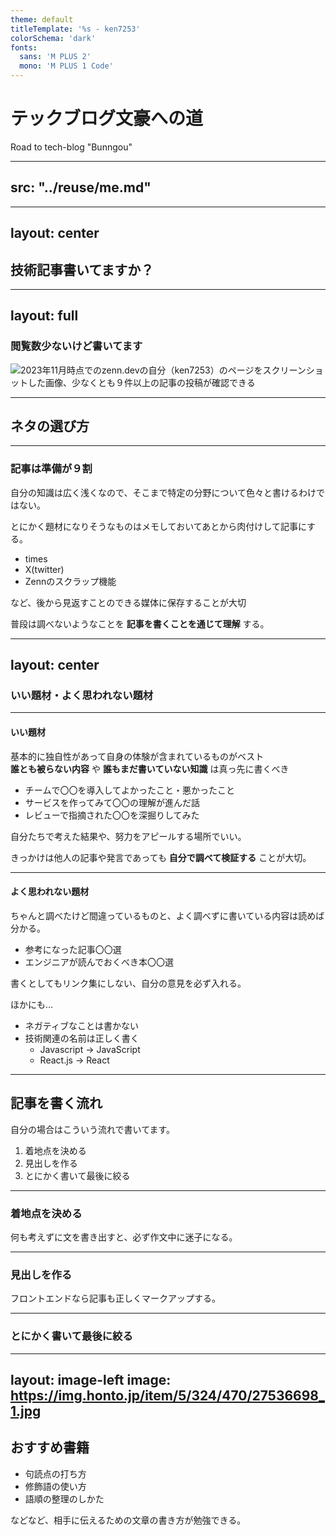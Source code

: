 ```yaml
---
theme: default
titleTemplate: '%s - ken7253'
colorSchema: 'dark'
fonts:
  sans: 'M PLUS 2'
  mono: 'M PLUS 1 Code'
---
```


# テックブログ文豪への道
Road to tech-blog "Bunngou"

---
src: "../reuse/me.md"
---

---
layout: center
---

## 技術記事書いてますか？

---
layout: full
---

### 閲覧数少ないけど書いてます

![2023年11月時点でのzenn.devの自分（ken7253）のページをスクリーンショットした画像、少なくとも９件以上の記事の投稿が確認できる](/img/zenn.dev_ken7253-screenshot.png)

---

## ネタの選び方

---

### 記事は準備が９割

自分の知識は広く浅くなので、そこまで特定の分野について色々と書けるわけではない。

とにかく題材になりそうなものはメモしておいてあとから肉付けして記事にする。

- times
- X(twitter)
- Zennのスクラップ機能

など、後から見返すことのできる媒体に保存することが大切

普段は調べないようなことを **記事を書くことを通じて理解** する。

<!-- 記事を書いている人は知っていることを書いているわけではなくて学習のログとして学びながら記事を書いていることが多い -->

---
layout: center
---
### いい題材・よく思われない題材

<!-- 基本的に記事の内容はその人の自由だけど、面白いかどうかは別として自分がいい記事・良くない記事だと思う基準を共有しておきます。 -->

---

#### いい題材

<div v-click>

基本的に独自性があって自身の体験が含まれているものがベスト  
**誰とも被らない内容** や **誰もまだ書いていない知識** は真っ先に書くべき

</div>

<div v-click>


- チームで〇〇を導入してよかったこと・悪かったこと
- サービスを作ってみて〇〇の理解が進んだ話
- レビューで指摘された〇〇を深掘りしてみた

</div>

<div v-click>

自分たちで考えた結果や、努力をアピールする場所でいい。

きっかけは他人の記事や発言であっても **自分で調べて検証する** ことが大切。

</div>

---

#### よく思われない題材

ちゃんと調べたけど間違っているものと、よく調べずに書いている内容は読めば分かる。

<div v-click>

- 参考になった記事〇〇選
- エンジニアが読んでおくべき本〇〇選

</div>

<div v-click>
<p>書くとしてもリンク集にしない、自分の意見を必ず入れる。</p>
</div>

<div v-click>
<p>ほかにも…</p>
</div>

<div v-click>

- ネガティブなことは書かない
- 技術関連の名前は正しく書く
  - Javascript -> JavaScript
  - React.js -> React

</div>

<!-- ネガティブなことは書かない：ライブラリ批判（〇〇はオワコン）やブラウザ批判（〇〇の機能を実装していないのは△△だけ！）みたいなことを書かない、技術の裏には人間がいることを忘れずに。 -->

---

## 記事を書く流れ

自分の場合はこういう流れで書いてます。

<v-clicks>

1. 着地点を決める
2. 見出しを作る
3. とにかく書いて最後に絞る

</v-clicks>

---

### 着地点を決める

何も考えずに文を書き出すと、必ず作文中に迷子になる。

---

### 見出しを作る

フロントエンドなら記事も正しくマークアップする。

---

### とにかく書いて最後に絞る

---
layout: image-left
image: https://img.honto.jp/item/5/324/470/27536698_1.jpg
---

## おすすめ書籍

- 句読点の打ち方
- 修飾語の使い方
- 語順の整理のしかた

などなど、相手に伝えるための文章の書き方が勉強できる。
